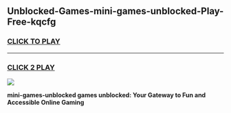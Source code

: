 
## Unblocked-Games-mini-games-unblocked-Play-Free-kqcfg
<h3>
<a href="https://premium76.site?title=mini-games-unblocked&ref=19M">CLICK TO PLAY</a></h3>
<hr>

<h3>
<a href="https://premium76.site?title=mini-games-unblocked&ref=19M">CLICK 2 PLAY</a>
  
</h3>

<a href="https://premium76.site?title=mini-games-unblocked&ref=19M"><img src="https://clearcache.store/games.png"></a>


**mini-games-unblocked games unblocked: Your Gateway to Fun and Accessible Online Gaming**
